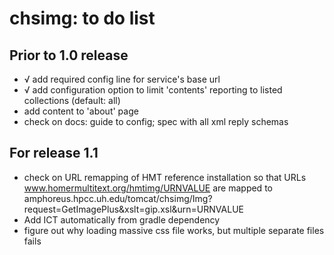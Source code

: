 # chsimg: to do list #


## Prior to 1.0 release ##


- √ add required config line for service's base url
- √ add configuration option to limit 'contents' reporting to listed collections (default: all)
- add content to 'about' page
- check on docs:  guide to config; spec with all xml reply schemas


## For release 1.1 ##

- check on URL remapping of HMT reference installation so that URLs www.homermultitext.org/hmtimg/URNVALUE are mapped to amphoreus.hpcc.uh.edu/tomcat/chsimg/Img?request=GetImagePlus&xslt=gip.xsl&urn=URNVALUE
- Add ICT automatically from gradle dependency
- figure out why loading massive css file works, but multiple separate files fails